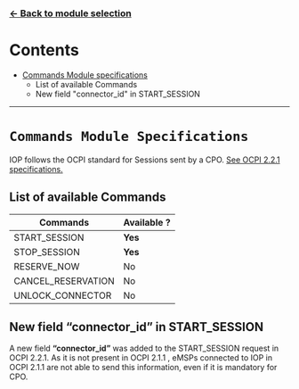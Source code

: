 ### [<- Back to module selection](cpo_edits.md)

# Contents

* [Commands Module specifications](#commands-module-specifications)
  - List of available Commands
  - New field "connector_id" in START_SESSION

***

# `Commands Module Specifications`

IOP follows the OCPI standard for Sessions sent by a CPO. [See OCPI 2.2.1 specifications.](https://github.com/ocpi/ocpi/blob/release-2.2.1-bugfixes/mod_commands.asciidoc)

## List of available Commands

| Commands | Available ? |
| ----------- | ----------- |
| START_SESSION	 | **Yes** |
| STOP_SESSION	| **Yes** |
| RESERVE_NOW	| No |
| CANCEL_RESERVATION |	No |
| UNLOCK_CONNECTOR	| No |

## New field “connector_id”  in START_SESSION

A new field **“connector_id”** was added to the START_SESSION request in OCPI 2.2.1. As it is not present in OCPI 2.1.1 , eMSPs connected to IOP in OCPI 2.1.1 are not able to send this information, even if it is mandatory for CPO.
